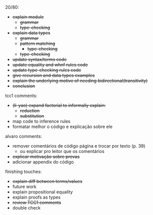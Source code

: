 20/80:
- ~~explain module~~
  - ~~grammar~~
  - ~~type-checking~~
- ~~explain data types~~
  - ~~grammar~~
  - ~~pattern matching~~
    - ~~type-checking~~
  - ~~type-checking~~
- ~~update syntax/terms code~~
- ~~update equality and whnf rules code~~
- ~~update type-checking rules code~~
- ~~give recursion and data types examples~~
- ~~explain the underlying motive of needing bidirectional(transitivity)~~
- ~~conclusion~~

tcc1 comments:
- ~~(li-yao) expand factorial to informally explain:~~
  - ~~reduction~~
  - ~~substitution~~
- map code to inference rules 
- formatar melhor o código e explicação sobre ele

alvaro comments:
- remover comentários de código página e trocar por texto (p. 39)
  - ou explicar pro leitor que os comentários
- ~~explicar motivação sobre provas~~
- adicionar appendix do código

finishing touches:
- ~~explain diff between terms/values~~
- future work
- explain propositional equality
- explain proofs as types
- ~~review TCC1 comments~~
- double check


